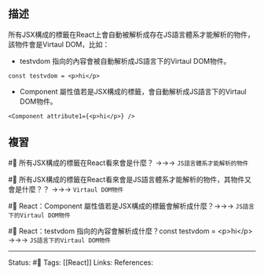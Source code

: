 		
## 描述

所有JSX構成的標籤在React上會自動被解析成存在JS語言體系才能解析的物件，該物件會是Virtaul DOM，比如：
- testvdom 指向的內容會被自動解析成JS語言下的Virtaul DOM物件。
```
const testvdom = <p>hi</p>
```
- Component 屬性值若是JSX構成的標籤，會自動解析成JS語言下的Virtaul DOM物件。
```
<Component attribute1={<p>hi</p>} />
```


## 複習

#🧠 所有JSX構成的標籤在React看來會是什麼？ ->->-> `JS語言體系才能解析的物件`
<!--SR:!2023-03-15,67,250-->

#🧠 所有JSX構成的標籤在React看來會是JS語言體系才能解析的物件，其物件又會是什麼？？ ->->-> `Virtaul DOM物件`
<!--SR:!2023-03-18,68,250-->


#🧠 React：Component 屬性值若是JSX構成的標籤會解析成什麼？->->-> `JS語言下的Virtaul DOM物件`
<!--SR:!2023-04-28,82,230-->

#🧠  React：testvdom 指向的內容會解析成什麼？const testvdom = \<p\>hi\<\/p\> ->->-> `JS語言下的Virtaul DOM物件`
<!--SR:!2023-03-14,67,250-->





---
Status: #🌱 
Tags:
[[React]]
Links:
References: